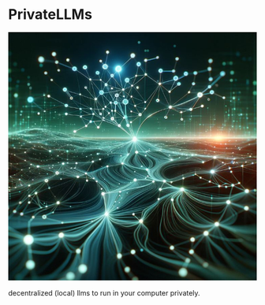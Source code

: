# PrivateLLMs
<p align="center">
  <img src="https://github.com/Esmail-ibraheem/Private-llms/blob/main/PrivateLLMs.jpg" alt="Your Image Description" >
</p>
decentralized (local) llms to run in your computer privately. 

